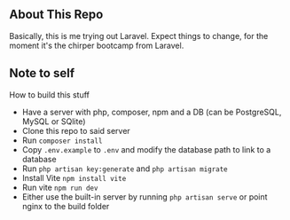 ## About This Repo

Basically, this is me trying out Laravel. Expect things to change, for the moment it's the chirper bootcamp from Laravel.

## Note to self

How to build this stuff
- Have a server with php, composer, npm and a DB (can be PostgreSQL, MySQL or SQlite)
- Clone this repo to said server
- Run `composer install`
- Copy `.env.example` to `.env` and modify the database path to link to a database
- Run `php artisan key:generate` and `php artisan migrate`
- Install Vite `npm install vite`
- Run vite `npm run dev`
- Either use the built-in server by running `php artisan serve` or point nginx to the build folder 